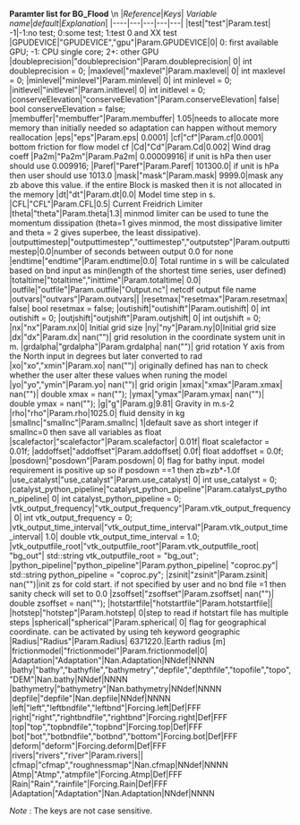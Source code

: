 __Paramter list for BG_Flood__
\n
|_Reference_|_Keys_| _Variable name_|_default_|_Explanation_|
|----|---|---|---|---|
|test|"test"|Param.test| -1|-1:no test; 0:some test; 1:test 0 and XX test
|GPUDEVICE|"GPUDEVICE","gpu"|Param.GPUDEVICE|0| 0: first available GPU; -1: CPU single core; 2+: other GPU
|doubleprecision|"doubleprecision"|Param.doubleprecision| 0|	int doubleprecision = 0;
|maxlevel|"maxlevel"|Param.maxlevel| 0|	int maxlevel = 0;
|minlevel|"minlevel"|Param.minlevel| 0|	int minlevel = 0;
|initlevel|"initlevel"|Param.initlevel| 0|	int initlevel = 0;
|conserveElevation|"conserveElevation"|Param.conserveElevation| false|	bool conserveElevation = false;
|membuffer|"membuffer"|Param.membuffer| 1.05|needs to allocate more memory than initially needed so adaptation can happen without memory reallocation
|eps|"eps"|Param.eps| 0.0001| 
|cf|"cf"|Param.cf|0.0001| bottom friction for flow model cf
|Cd|"Cd"|Param.Cd|0.002| Wind drag coeff
|Pa2m|"Pa2m"|Param.Pa2m| 0.00009916| if unit is hPa then user should use 0.009916;
|Paref|"Paref"|Param.Paref| 101300.0| if unit is hPa then user should use 1013.0
|mask|"mask"|Param.mask| 9999.0|mask any zb above this value. if the entire Block is masked then it is not allocated in the memory
|dt|"dt"|Param.dt|0.0| Model time step in s.
|CFL|"CFL"|Param.CFL|0.5| Current Freidrich Limiter
|theta|"theta"|Param.theta|1.3| minmod limiter can be used to tune the momentum dissipation (theta=1 gives minmod, the most dissipative limiter and theta = 2 gives	superbee, the least dissipative).
|outputtimestep|"outputtimestep","outtimestep","outputstep"|Param.outputtimestep|0.0|number of seconds between output 0.0 for none
|endtime|"endtime"|Param.endtime|0.0| Total runtime in s will be calculated based on bnd input as min(length of the shortest time series, user defined)
|totaltime|"totaltime","inittime"|Param.totaltime| 0.0|
|outfile|"outfile"|Param.outfile|"Output.nc"| netcdf output file name
|outvars|"outvars"|Param.outvars||
|resetmax|"resetmax"|Param.resetmax| false|	bool resetmax = false;
|outishift|"outishift"|Param.outishift| 0|	int outishift = 0;
|outjshift|"outjshift"|Param.outjshift| 0|	int outjshift = 0;
|nx|"nx"|Param.nx|0| Initial grid size
|ny|"ny"|Param.ny|0|Initial grid size
|dx|"dx"|Param.dx| nan("")| grid resolution in the coordinate system unit in m.
|grdalpha|"grdalpha"|Param.grdalpha| nan("")| grid rotation Y axis from the North input in degrees but later converted to rad
|xo|"xo","xmin"|Param.xo| nan("")| originally defined has nan to check whether the user alter these values when runing the model
|yo|"yo","ymin"|Param.yo| nan("")| grid origin
|xmax|"xmax"|Param.xmax| nan("")|	double xmax = nan("");
|ymax|"ymax"|Param.ymax| nan("")|	double ymax = nan("");
|g|"g"|Param.g|9.81| Gravity in m.s-2
|rho|"rho"|Param.rho|1025.0| fluid density in kg
|smallnc|"smallnc"|Param.smallnc| 1|default save as short integer if smallnc=0 then save all variables as float
|scalefactor|"scalefactor"|Param.scalefactor| 0.01f|	float scalefactor = 0.01f;
|addoffset|"addoffset"|Param.addoffset| 0.0f|	float addoffset = 0.0f;
|posdown|"posdown"|Param.posdown| 0| flag for bathy input. model requirement is positive up  so if posdown ==1 then zb=zb*-1.0f
|use_catalyst|"use_catalyst"|Param.use_catalyst| 0|        int use_catalyst = 0;
|catalyst_python_pipeline|"catalyst_python_pipeline"|Param.catalyst_python_pipeline| 0|        int catalyst_python_pipeline = 0;
|vtk_output_frequency|"vtk_output_frequency"|Param.vtk_output_frequency| 0|        int vtk_output_frequency = 0;
|vtk_output_time_interval|"vtk_output_time_interval"|Param.vtk_output_time_interval| 1.0|        double vtk_output_time_interval = 1.0;
|vtk_outputfile_root|"vtk_outputfile_root"|Param.vtk_outputfile_root| "bg_out"|        std::string vtk_outputfile_root = "bg_out";
|python_pipeline|"python_pipeline"|Param.python_pipeline| "coproc.py"|        std::string python_pipeline = "coproc.py";
|zsinit|"zsinit"|Param.zsinit| nan("")|init zs for cold start. if not specified by user and no bnd file =1 then sanity check will set to 0.0
|zsoffset|"zsoffset"|Param.zsoffset| nan("")|	double zsoffset = nan("");
|hotstartfile|"hotstartfile"|Param.hotstartfile||
|hotstep|"hotstep"|Param.hotstep| 0|step to read if hotstart file has multiple steps
|spherical|"spherical"|Param.spherical| 0| flag for geographical coordinate. can be activated by using teh keyword geographic
|Radius|"Radius"|Param.Radius| 6371220.|Earth radius [m]
|frictionmodel|"frictionmodel"|Param.frictionmodel|0|
|Adaptation|"Adaptation"|Nan.Adaptation|NNdef|NNNN
|bathy|"bathy","bathyfile","bathymetry","depfile","depthfile","topofile","topo","DEM"|Nan.bathy|NNdef|NNNN
|bathymetry|"bathymetry"|Nan.bathymetry|NNdef|NNNN
|depfile|"depfile"|Nan.depfile|NNdef|NNNN
|left|"left","leftbndfile","leftbnd"|Forcing.left|Def|FFF
|right|"right","rightbndfile","rightbnd"|Forcing.right|Def|FFF
|top|"top","topbndfile","topbnd"|Forcing.top|Def|FFF
|bot|"bot","botbndfile","botbnd","bottom"|Forcing.bot|Def|FFF
|deform|"deform"|Forcing.deform|Def|FFF
|rivers|"rivers","river"|Param.rivers||
|cfmap|"cfmap","roughnessmap"|Nan.cfmap|NNdef|NNNN
|Atmp|"Atmp","atmpfile"|Forcing.Atmp|Def|FFF
|Rain|"Rain","rainfile"|Forcing.Rain|Def|FFF
|Adaptation|"Adaptation"|Nan.Adaptation|NNdef|NNNN
 
*Note* : The keys are not case sensitive.
